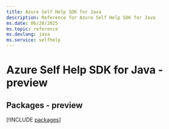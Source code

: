 ```yaml
---
title: Azure Self Help SDK for Java
description: Reference for Azure Self Help SDK for Java
ms.date: 06/20/2025
ms.topic: reference
ms.devlang: java
ms.service: selfhelp
---
```

# Azure Self Help SDK for Java - preview
## Packages - preview
[!INCLUDE [packages](self-help-index.md)]